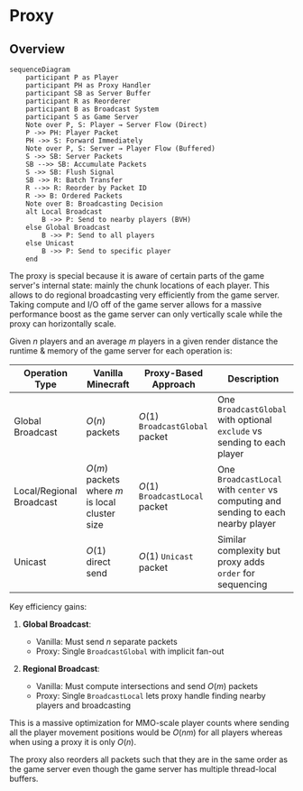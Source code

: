 # Proxy

## Overview

```mermaid
sequenceDiagram
    participant P as Player
    participant PH as Proxy Handler
    participant SB as Server Buffer
    participant R as Reorderer
    participant B as Broadcast System
    participant S as Game Server
    Note over P, S: Player → Server Flow (Direct)
    P ->> PH: Player Packet
    PH ->> S: Forward Immediately
    Note over P, S: Server → Player Flow (Buffered)
    S ->> SB: Server Packets
    SB -->> SB: Accumulate Packets
    S ->> SB: Flush Signal
    SB ->> R: Batch Transfer
    R -->> R: Reorder by Packet ID
    R ->> B: Ordered Packets
    Note over B: Broadcasting Decision
    alt Local Broadcast
        B ->> P: Send to nearby players (BVH)
    else Global Broadcast
        B ->> P: Send to all players
    else Unicast
        B ->> P: Send to specific player
    end
```

The proxy is special because it is aware of certain parts of the game server's internal state: mainly the
chunk locations of each player. This allows to do regional broadcasting very efficiently from the game server.
Taking compute and I/O off of the game server allows for a massive performance boost as the game server can only
vertically scale while the proxy can horizontally scale.

Given $n$ players and an average $m$ players in a given render distance the runtime & memory of the game server for each
operation is:

| Operation Type           | Vanilla Minecraft                              | Proxy-Based Approach            | Description                                                                       |
|--------------------------|------------------------------------------------|---------------------------------|-----------------------------------------------------------------------------------|
| Global Broadcast         | $O(n)$ packets                                 | $O(1)$ `BroadcastGlobal` packet | One `BroadcastGlobal` with optional `exclude` vs sending to each player           |
| Local/Regional Broadcast | $O(m)$ packets where $m$ is local cluster size | $O(1)$ `BroadcastLocal` packet  | One `BroadcastLocal` with `center` vs computing and sending to each nearby player |
| Unicast                  | $O(1)$ direct send                             | $O(1)$ `Unicast` packet         | Similar complexity but proxy adds `order` for sequencing                          |

Key efficiency gains:

1. **Global Broadcast**:
    - Vanilla: Must send $n$ separate packets
    - Proxy: Single `BroadcastGlobal` with implicit fan-out

2. **Regional Broadcast**:
    - Vanilla: Must compute intersections and send $O(m)$ packets
    - Proxy: Single `BroadcastLocal` lets proxy handle finding nearby players and broadcasting

This is a massive optimization for MMO-scale player counts where sending all the player movement positions would
be $O(nm)$ for all players whereas when using a proxy it is only $O(n)$.

The proxy also reorders all packets such that they are in the same order as the game server even though the
game server has multiple thread-local buffers.

